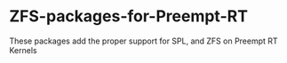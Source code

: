 # ZFS-packages-for-Preempt-RT
These packages add the proper support for SPL, and ZFS on Preempt RT Kernels
